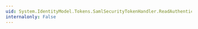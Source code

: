 ```yaml
---
uid: System.IdentityModel.Tokens.SamlSecurityTokenHandler.ReadAuthenticationStatement(System.Xml.XmlReader)
internalonly: False
---
```


